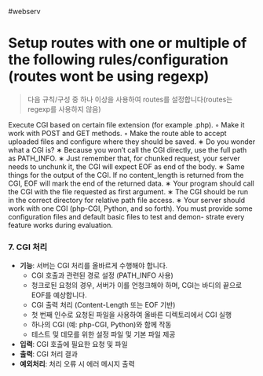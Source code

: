 #webserv 
# Setup routes with one or multiple of the following rules/configuration (routes wont be using regexp)
> 다음 규칙/구성 중 하나 이상을 사용하여 routes를 설정합니다(routes는 regexp를 사용하지 않음)

Execute CGI based on certain file extension (for example .php).
◦ Make it work with POST and GET methods.
◦ Make the route able to accept uploaded files and configure where they should be saved.
	∗ Do you wonder what a CGI is?
	∗ Because you won’t call the CGI directly, use the full path as PATH_INFO. ∗ Just remember that, for chunked request, your server needs to unchunk it, the CGI will expect EOF as end of the body. ∗ Same things for the output of the CGI. If no content_length is returned from the CGI, EOF will mark the end of the returned data. ∗ Your program should call the CGI with the file requested as first argument. ∗ The CGI should be run in the correct directory for relative path file access. ∗ Your server should work with one CGI (php-CGI, Python, and so forth). You must provide some configuration files and default basic files to test and demon- strate every feature works during evaluation.
### 7. CGI 처리
- **기능**: 서버는 CGI 처리를 올바르게 수행해야 합니다.
    - CGI 호출과 관련된 경로 설정 (PATH_INFO 사용)
    - 청크로된 요청의 경우, 서버가 이를 언청크해야 하며, CGI는 바디의 끝으로 EOF를 예상합니다.
    - CGI 출력 처리 (Content-Length 또는 EOF 기반)
    - 첫 번째 인수로 요청된 파일을 사용하여 올바른 디렉토리에서 CGI 실행
    - 하나의 CGI (예: php-CGI, Python)와 함께 작동
    - 테스트 및 데모를 위한 설정 파일 및 기본 파일 제공
- **입력**: CGI 호출에 필요한 요청 및 파일
- **출력**: CGI 처리 결과
- **예외처리**: 처리 오류 시 에러 메시지 출력